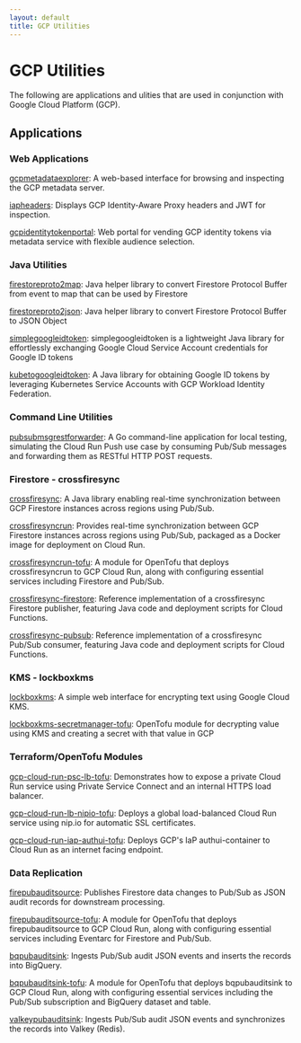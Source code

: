 ```yaml
---
layout: default
title: GCP Utilities
---
```


# GCP Utilities

The following are applications and ulities that are used in conjunction with Google Cloud Platform (GCP).

## Applications

### Web Applications

[gcpmetadataexplorer](https://github.com/UnitVectorY-Labs/gcpmetadataexplorer): A web-based interface for browsing and inspecting the GCP metadata server.

[iapheaders](https://github.com/UnitVectorY-Labs/iapheaders): Displays GCP Identity-Aware Proxy headers and JWT for inspection.

[gcpidentitytokenportal](https://github.com/UnitVectorY-Labs/gcpidentitytokenportal): Web portal for vending GCP identity tokens via metadata service with flexible audience selection.

### Java Utilities

[firestoreproto2map](https://github.com/UnitVectorY-Labs/firestoreproto2map): Java helper library to convert Firestore Protocol Buffer from event to map that can be used by Firestore

[firestoreproto2json](https://github.com/UnitVectorY-Labs/firestoreproto2json): Java helper library to convert Firestore Protocol Buffer to JSON Object

[simplegoogleidtoken](https://github.com/UnitVectorY-Labs/simplegoogleidtoken): simplegoogleidtoken is a lightweight Java library for effortlessly exchanging Google Cloud Service Account credentials for Google ID tokens

[kubetogoogleidtoken](https://github.com/UnitVectorY-Labs/kubetogoogleidtoken): A Java library for obtaining Google ID tokens by leveraging Kubernetes Service Accounts with GCP Workload Identity Federation.

### Command Line Utilities

[pubsubmsgrestforwarder](https://github.com/UnitVectorY-Labs/pubsubmsgrestforwarder): A Go command-line application for local testing, simulating the Cloud Run Push use case by consuming Pub/Sub messages and forwarding them as RESTful HTTP POST requests.

### Firestore - crossfiresync

[crossfiresync](https://github.com/UnitVectorY-Labs/crossfiresync): A Java library enabling real-time synchronization between GCP Firestore instances across regions using Pub/Sub.

[crossfiresyncrun](https://github.com/UnitVectorY-Labs/crossfiresyncrun): Provides real-time synchronization between GCP Firestore instances across regions using Pub/Sub, packaged as a Docker image for deployment on Cloud Run.

[crossfiresyncrun-tofu](https://github.com/UnitVectorY-Labs/crossfiresyncrun-tofu): A module for OpenTofu that deploys crossfiresyncrun to GCP Cloud Run, along with configuring essential services including Firestore and Pub/Sub.

[crossfiresync-firestore](https://github.com/UnitVectorY-Labs/crossfiresync-firestore): Reference implementation of a crossfiresync Firestore publisher, featuring Java code and deployment scripts for Cloud Functions.

[crossfiresync-pubsub](https://github.com/UnitVectorY-Labs/crossfiresync-pubsub): Reference implementation of a crossfiresync Pub/Sub consumer, featuring Java code and deployment scripts for Cloud Functions.


### KMS - lockboxkms

[lockboxkms](https://github.com/UnitVectorY-Labs/lockboxkms): A simple web interface for encrypting text using Google Cloud KMS.

[lockboxkms-secretmanager-tofu](https://github.com/UnitVectorY-Labs/lockboxkms-secretmanager-tofu): OpenTofu module for decrypting value using KMS and creating a secret with that value in GCP

### Terraform/OpenTofu Modules

[gcp-cloud-run-psc-lb-tofu](https://github.com/UnitVectorY-Labs/gcp-cloud-run-psc-lb-tofu): Demonstrates how to expose a private Cloud Run service using Private Service Connect and an internal HTTPS load balancer.

[gcp-cloud-run-lb-nipio-tofu](https://github.com/UnitVectorY-Labs/gcp-cloud-run-lb-nipio-tofu): Deploys a global load-balanced Cloud Run service using nip.io for automatic SSL certificates.

[gcp-cloud-run-iap-authui-tofu](https://github.com/UnitVectorY-Labs/gcp-cloud-run-iap-authui-tofu): Deploys GCP's IaP authui-container to Cloud Run as an internet facing endpoint.

### Data Replication

[firepubauditsource](https://github.com/UnitVectorY-Labs/firepubauditsource): Publishes Firestore data changes to Pub/Sub as JSON audit records for downstream processing.

[firepubauditsource-tofu](https://github.com/UnitVectorY-Labs/firepubauditsource-tofu): A module for OpenTofu that deploys firepubauditsource to GCP Cloud Run, along with configuring essential services including Eventarc for Firestore and Pub/Sub.

[bqpubauditsink](https://github.com/UnitVectorY-Labs/bqpubauditsink): Ingests Pub/Sub audit JSON events and inserts the records into BigQuery.

[bqpubauditsink-tofu](https://github.com/UnitVectorY-Labs/bqpubauditsink-tofu): A module for OpenTofu that deploys bqpubauditsink to GCP Cloud Run, along with configuring essential services including the Pub/Sub subscription and BigQuery dataset and table.

[valkeypubauditsink](https://github.com/UnitVectorY-Labs/valkeypubauditsink): Ingests Pub/Sub audit JSON events and synchronizes the records into Valkey (Redis).
